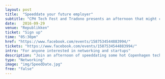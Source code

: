 ```yaml
---
layout: post
title:  "Speeddate your future employer"
subtitle: "CPH Tech Fest and Tradono presents an afternoon that might change your career life."
date:   2016-09-29
venue: "Republikken"
ticket: "Sign up"
time: "05:30pm"
href: "https://www.facebook.com/events/1587534544883994/"
tickets: "https://www.facebook.com/events/1587534544883994/"
intro: "For anyone interested in networking and startups"
description: "Join an afternoon of speeddating some hot Copenhagen tech startups; Heaps, Mover, Deemly, ToGoodToGo, Founders, Soundboks and Tradono. And maybe meet your future employer and coworkers. Come by for a beer and a chat and network with the hottest tech startups and industry friends. "
type: "Networking"
image: "img/SpeedDate.jpg"
free: "false"
---
```

<!-- fill in the URL of your event host page if you haven't enough information for a detail page, so the event link won't point on the detail page at all -->
